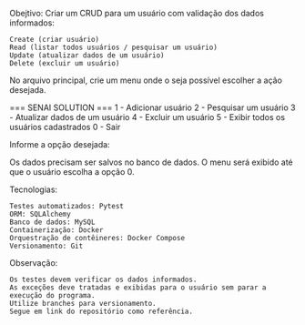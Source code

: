 Obejtivo:
Criar um CRUD para um usuário com validação dos dados informados:

    Create (criar usuário)
    Read (listar todos usuários / pesquisar um usuário)
    Update (atualizar dados de um usuário)
    Delete (excluir um usuário)

No arquivo principal, crie um menu onde o seja possível escolher a ação desejada.

=== SENAI SOLUTION === 
 1 - Adicionar usuário 
2 - Pesquisar um usuário 
3 - Atualizar dados de um usuário 
4 - Excluir um usuário 
5 - Exibir todos os usuários cadastrados 
0 - Sair

Informe a opção desejada:


Os dados precisam ser salvos no banco de dados.
O menu será exibido até que o usuário escolha a opção 0.

Tecnologias:

    Testes automatizados: Pytest
    ORM: SQLAlchemy
    Banco de dados: MySQL
    Containerização: Docker
    Orquestração de contêineres: Docker Compose
    Versionamento: Git

Observação: 

    Os testes devem verificar os dados informados.
    As exceções deve tratadas e exibidas para o usuário sem parar a execução do programa.
    Utilize branches para versionamento.
    Segue em link do repositório como referência.